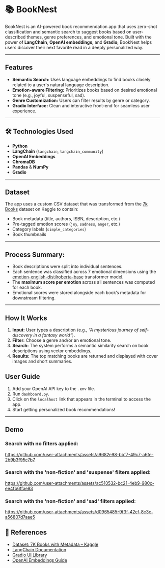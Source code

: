# 📚 BookNest

BookNest is an AI-powered book recommendation app that uses zero-shot classification and semantic search to suggest books based on user-described themes, genre preferences, and emotional tone. Built with the power of **LangChain**, **OpenAI embeddings**, and **Gradio**, BookNest helps users discover their next favorite read in a deeply personalized way.

--- 
## Features

- **Semantic Search:** Uses language embeddings to find books closely related to a user's natural language description.
- **Emotion-aware Filtering:** Prioritizes books based on desired emotional tone (e.g., joyful, suspenseful, sad).
- **Genre Customization:** Users can filter results by genre or category.
- **Gradio Interface:** Clean and interactive front-end for seamless user experience.

---

## 🛠️ Technologies Used

- **Python**
- **LangChain** (`langchain`, `langchain_community`)
- **OpenAI Embeddings**
- **ChromaDB**
- **Pandas** & **NumPy**
- **Gradio** 

---

## Dataset
The app uses a custom CSV dataset that was transformed from the [7k Books](https://www.kaggle.com/datasets/dylanjcastillo/7k-books-with-metadata) dataset on Kaggle to contain:
- Book metadata (title, authors, ISBN, description, etc.)
- Pre-tagged emotion scores (`joy`, `sadness`, `anger`, etc.)
- Category labels (`simple_categories`)
- Book thumbnails

---
## Process Summary:
- Book descriptions were split into individual sentences.
- Each sentence was classified across 7 emotional dimensions using the [emotion-english-distilroberta-base](https://huggingface.co/j-hartmann/emotion-english-distilroberta-base) transformer model.
- The **maximum score per emotion** across all sentences was computed for each book.
- Emotional scores were stored alongside each book’s metadata for downstream filtering.
---

## How It Works

1. **Input:** User types a description (e.g., _“A mysterious journey of self-discovery in a fantasy world”_).
2. **Filter:** Choose a genre and/or an emotional tone.
3. **Search:** The system performs a semantic similarity search on book descriptions using vector embeddings.
4. **Results:** The top matching books are returned and displayed with cover images and short summaries.

## User Guide

1. Add your OpenAI API key to the `.env` file.
2. Run `dashboard.py`.
3. Click on the `localhost` link that appears in the terminal to access the app.
4. Start getting personalized book recommendations! 
---
## Demo
 
### Search with no filters applied:
https://github.com/user-attachments/assets/a9682e98-bbf7-49c7-a6fe-2b9b3f95c7b7

### Search with the 'non-fiction' and 'suspense' filters applied:
https://github.com/user-attachments/assets/ac510532-bc21-4eb9-980c-ee4fb6ffae83

### Search with the 'non-fiction' and 'sad' filters applied:
https://github.com/user-attachments/assets/d0965485-9f3f-42ef-8c3c-a56807d7aae5

## 📎 References

- [Dataset: 7K Books with Metadata – Kaggle](https://www.kaggle.com/datasets/dylanjcastillo/7k-books-with-metadata)
- [LangChain Documentation](https://docs.langchain.com)
- [Gradio UI Library](https://www.gradio.app)
- [OpenAI Embeddings Guide](https://platform.openai.com/docs/guides/embeddings)


